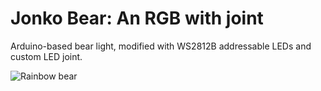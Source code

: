 # Jonko Bear: An RGB with joint
Arduino-based bear light, modified with WS2812B addressable LEDs and custom LED joint.

![Rainbow bear]([https://github.com/knokkelpronk/jonko-bear/videos/beer-jonko.gif](https://github.com/knokkelpronk/jonko-bear/blob/main/videos/beer-jonko.gif))

